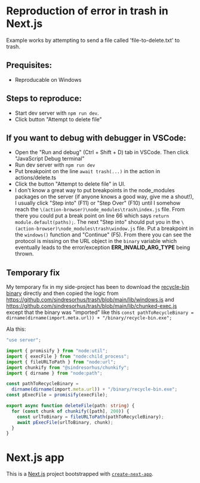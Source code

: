 # Reproduction of error in trash in Next.js

Example works by attempting to send a file called 'file-to-delete.txt' to trash.

## Prequisites:

- Reproducable on Windows

## Steps to reproduce:

- Start dev server with `npm run dev`.
- Click button "Attempt to delete file"

## If you want to debug with debugger in VSCode:

- Open the "Run and debug" (Ctrl + Shift + D) tab in VSCode. Then click "JavaScript Debug terminal"
- Run dev server with `npm run dev`
- Put breakpoint on the line `await trash(...)` in the action in actions/delete.ts
- Click the button "Attempt to delete file" in UI.
- I don't know a great way to put breakpoints in the node_modules packages on the server (if anyone knows a good way, give me a shout!), I usually click "Step into" (F11) or "Step Over" (F10) until I somehow reach the `\(action-browser)\node_modules\trash\index.js` file. From there you could put a break point on line 66 which says `return module.default(paths);`. The next "Step into" should put you in the `\(action-browser)\node_modules\trash\window.js` file. Put a breakpoint in the `windows()` function and "Continue" (F5). From there you can see the protocol is missing on the URL object in the `binary` variable which eventually leads to the error/exception **ERR_INVALID_ARG_TYPE** being thrown.

## Temporary fix

My temporary fix in my side-project has been to download the [recycle-bin binary](https://github.com/sindresorhus/recycle-bin) directly and then copied the logic from https://github.com/sindresorhus/trash/blob/main/lib/windows.js and https://github.com/sindresorhus/trash/blob/main/lib/chunked-exec.js except that the binary was "imported" like this `const pathToRecycleBinary = dirname(dirname(import.meta.url)) + "/binary/recycle-bin.exe";`

Ala this:

```typescript
"use server";

import { promisify } from "node:util";
import { execFile } from "node:child_process";
import { fileURLToPath } from "node:url";
import chunkify from "@sindresorhus/chunkify";
import { dirname } from "node:path";

const pathToRecycleBinary =
  dirname(dirname(import.meta.url)) + "/binary/recycle-bin.exe";
const pExecFile = promisify(execFile);

export async function deleteFile(path: string) {
  for (const chunk of chunkify([path], 200)) {
    const urlToBinary = fileURLToPath(pathToRecycleBinary);
    await pExecFile(urlToBinary, chunk);
  }
}
```

# Next.js app

This is a [Next.js](https://nextjs.org/) project bootstrapped with [`create-next-app`](https://github.com/vercel/next.js/tree/canary/packages/create-next-app).
